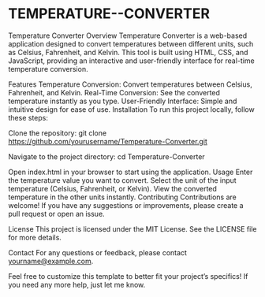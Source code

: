 # TEMPERATURE--CONVERTER
Temperature Converter
Overview
Temperature Converter is a web-based application designed to convert temperatures between different units, such as Celsius, Fahrenheit, and Kelvin. This tool is built using HTML, CSS, and JavaScript, providing an interactive and user-friendly interface for real-time temperature conversion.

Features
Temperature Conversion: Convert temperatures between Celsius, Fahrenheit, and Kelvin.
Real-Time Conversion: See the converted temperature instantly as you type.
User-Friendly Interface: Simple and intuitive design for ease of use.
Installation
To run this project locally, follow these steps:

Clone the repository:
git clone https://github.com/yourusername/Temperature-Converter.git

Navigate to the project directory:
cd Temperature-Converter

Open index.html in your browser to start using the application.
Usage
Enter the temperature value you want to convert.
Select the unit of the input temperature (Celsius, Fahrenheit, or Kelvin).
View the converted temperature in the other units instantly.
Contributing
Contributions are welcome! If you have any suggestions or improvements, please create a pull request or open an issue.

License
This project is licensed under the MIT License. See the LICENSE file for more details.

Contact
For any questions or feedback, please contact yourname@example.com.

Feel free to customize this template to better fit your project’s specifics! If you need any more help, just let me know.
